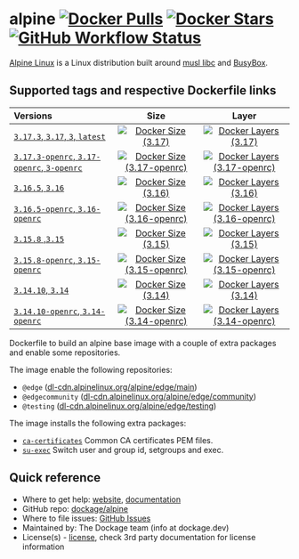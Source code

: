 # alpine [![Docker Pulls](https://badgen.net/docker/pulls/dockage/alpine?icon=docker&label=pulls)](https://hub.docker.com/r/dockage/alpine/) [![Docker Stars](https://badgen.net/docker/stars/dockage/alpine?icon=docker&label=stars)](https://hub.docker.com/r/dockage/alpine/) [![GitHub Workflow Status](https://img.shields.io/github/actions/workflow/status/dockage/alpine/ci.yml)](https://github.com/dockage/alpine/actions/workflows/ci.yaml)

[Alpine Linux](https://alpinelinux.org) is a Linux distribution built around [musl libc](https://www.musl-libc.org) and [BusyBox](https://www.busybox.net).

## Supported tags and respective Dockerfile links
| Versions                                                                                                    |                                                                           Size                                                                            |                                                                              Layer                                                                              |
|:------------------------------------------------------------------------------------------------------------|:---------------------------------------------------------------------------------------------------------------------------------------------------------:|:---------------------------------------------------------------------------------------------------------------------------------------------------------------:|
| [`3.17.3`, `3.17`, `3`, `latest`](https://github.com/dockage/alpine/blob/master/3.17/Dockerfile)            |        [![Docker Size (3.17)](https://badgen.net/docker/size/dockage/alpine/3.17?icon=docker&label=size)](https://hub.docker.com/r/dockage/alpine)        |        [![Docker Layers (3.17)](https://badgen.net/docker/layers/dockage/alpine/3.17?icon=docker&label=layers)](https://hub.docker.com/r/dockage/alpine)        |
| [`3.17.3-openrc`, `3.17-openrc`, `3-openrc`](https://github.com/dockage/alpine/blob/master/3.17/Dockerfile) | [![Docker Size (3.17-openrc)](https://badgen.net/docker/size/dockage/alpine/3.17-openrc?icon=docker&label=size)](https://hub.docker.com/r/dockage/alpine) | [![Docker Layers (3.17-openrc)](https://badgen.net/docker/layers/dockage/alpine/3.17-openrc?icon=docker&label=layers)](https://hub.docker.com/r/dockage/alpine) |
| [`3.16.5`, `3.16`](https://github.com/dockage/alpine/blob/master/3.16/Dockerfile)                           |        [![Docker Size (3.16)](https://badgen.net/docker/size/dockage/alpine/3.16?icon=docker&label=size)](https://hub.docker.com/r/dockage/alpine)        |        [![Docker Layers (3.16)](https://badgen.net/docker/layers/dockage/alpine/3.16?icon=docker&label=layers)](https://hub.docker.com/r/dockage/alpine)        |
| [`3.16.5-openrc`, `3.16-openrc`](https://github.com/dockage/alpine/blob/master/3.16/Dockerfile)             | [![Docker Size (3.16-openrc)](https://badgen.net/docker/size/dockage/alpine/3.16-openrc?icon=docker&label=size)](https://hub.docker.com/r/dockage/alpine) | [![Docker Layers (3.16-openrc)](https://badgen.net/docker/layers/dockage/alpine/3.16-openrc?icon=docker&label=layers)](https://hub.docker.com/r/dockage/alpine) |
| [`3.15.8` ,`3.15`](https://github.com/dockage/alpine/blob/master/3.15/Dockerfile)                           |        [![Docker Size (3.15)](https://badgen.net/docker/size/dockage/alpine/3.15?icon=docker&label=size)](https://hub.docker.com/r/dockage/alpine)        |        [![Docker Layers (3.15)](https://badgen.net/docker/layers/dockage/alpine/3.15?icon=docker&label=layers)](https://hub.docker.com/r/dockage/alpine)        |
| [`3.15.8-openrc`, `3.15-openrc`](https://github.com/dockage/alpine/blob/master/3.15/Dockerfile)             | [![Docker Size (3.15-openrc)](https://badgen.net/docker/size/dockage/alpine/3.15-openrc?icon=docker&label=size)](https://hub.docker.com/r/dockage/alpine) | [![Docker Layers (3.15-openrc)](https://badgen.net/docker/layers/dockage/alpine/3.15-openrc?icon=docker&label=layers)](https://hub.docker.com/r/dockage/alpine) |
| [`3.14.10`, `3.14`](https://github.com/dockage/alpine/blob/master/3.14/Dockerfile)                          |        [![Docker Size (3.14)](https://badgen.net/docker/size/dockage/alpine/3.14?icon=docker&label=size)](https://hub.docker.com/r/dockage/alpine)        |        [![Docker Layers (3.14)](https://badgen.net/docker/layers/dockage/alpine/3.14?icon=docker&label=layers)](https://hub.docker.com/r/dockage/alpine)        |
| [`3.14.10-openrc`, `3.14-openrc`](https://github.com/dockage/alpine/blob/master/3.14/Dockerfile)            | [![Docker Size (3.14-openrc)](https://badgen.net/docker/size/dockage/alpine/3.14-openrc?icon=docker&label=size)](https://hub.docker.com/r/dockage/alpine) | [![Docker Layers (3.14-openrc)](https://badgen.net/docker/layers/dockage/alpine/3.14-openrc?icon=docker&label=layers)](https://hub.docker.com/r/dockage/alpine) |

Dockerfile to build an alpine base image with a couple of extra packages and enable some repositories.

The image enable the following repositories:

- `@edge` ([dl-cdn.alpinelinux.org/alpine/edge/main](http://dl-cdn.alpinelinux.org/alpine/edge/main))
- `@edgecommunity` ([dl-cdn.alpinelinux.org/alpine/edge/community](http://dl-cdn.alpinelinux.org/alpine/edge/community))
- `@testing` ([dl-cdn.alpinelinux.org/alpine/edge/testing](http://dl-cdn.alpinelinux.org/alpine/edge/testing))

The image installs the following extra packages:

- [`ca-certificates`](https://www.mozilla.org/en-US/about/governance/policies/security-group/certs/) Common CA certificates PEM files.
- [`su-exec`](https://github.com/ncopa/su-exec) Switch user and group id, setgroups and exec.

## Quick reference
* Where to get help: [website](https://dockage.dev/), [documentation](https://dockage.dev/docs/)
* GitHub repo: [dockage/alpine](https://github.com/dockage/alpine)
* Where to file issues: [GitHub Issues](https://github.com/dockage/alpine/issues)
* Maintained by: The Dockage team (info at dockage.dev)
* License(s) - [license](https://github.com/dockage/alpine/blob/main/LICENSE), check 3rd party documentation for license information
